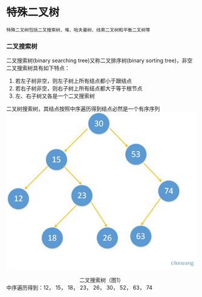 # 特殊二叉树
	特殊二叉树包括二叉搜索树、堆、哈夫曼树、线索二叉树和平衡二叉树等
	

### 二叉搜索树
二叉搜索树(binary searching tree)又称二叉排序树(binary sorting tree)，非空二叉搜索树具有如下特点：
1. 若左子树非空，则左子树上所有结点都小于跟结点
2. 若右子树非空，则右子树上所有结点都大于等于根节点
3. 左、右子树又各是一个二叉搜索树

二叉树搜索树，其结点按照中序遍历得到结点必然是一个有序序列
![树](https://github.com/cikewang/DataStruct/blob/master/Z_Images/12_tree_01.jpg)
<center> 二叉搜索树（图1）</center >
中序遍历得到：12， 15， 18， 23， 26， 30， 52， 63， 74




